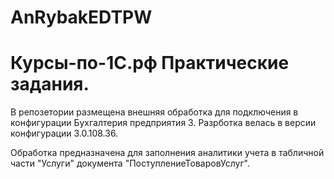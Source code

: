 # AnRybakEDTPW
# Курсы-по-1С.рф Практические задания.

В репозетории размещена внешняя обработка для подключения в конфигурации Бухгалтерия предприятия 3.
Разрботка велась в версии конфигурации 3.0.108.36.

Обработка предназначена для заполнения аналитики учета в табличной части "Услуги" документа "ПоступлениеТоваровУслуг".

